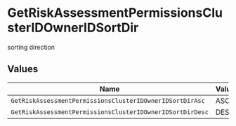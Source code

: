 # GetRiskAssessmentPermissionsClusterIDOwnerIDSortDir

sorting direction


## Values

| Name                                                      | Value                                                     |
| --------------------------------------------------------- | --------------------------------------------------------- |
| `GetRiskAssessmentPermissionsClusterIDOwnerIDSortDirAsc`  | ASC                                                       |
| `GetRiskAssessmentPermissionsClusterIDOwnerIDSortDirDesc` | DESC                                                      |